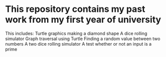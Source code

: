 This repository contains my past work from my first year of university
=========
This includes:
Turtle graphics making a diamond shape
A dice rolling simulator
Graph traversal using Turtle
Finding a random value between two numbers
A two dice rolling simulator
A test whether or not an input is a prime
